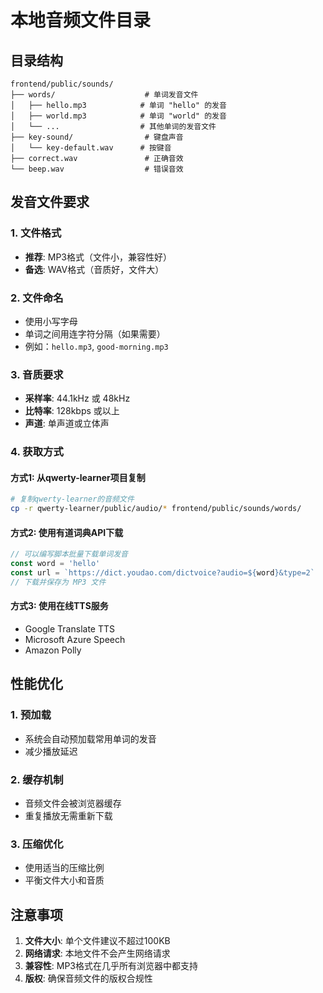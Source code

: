 # 本地音频文件目录

## 目录结构
```
frontend/public/sounds/
├── words/                    # 单词发音文件
│   ├── hello.mp3            # 单词 "hello" 的发音
│   ├── world.mp3            # 单词 "world" 的发音
│   └── ...                  # 其他单词的发音文件
├── key-sound/                # 键盘声音
│   └── key-default.wav      # 按键音
├── correct.wav               # 正确音效
└── beep.wav                  # 错误音效
```

## 发音文件要求

### 1. 文件格式
- **推荐**: MP3格式（文件小，兼容性好）
- **备选**: WAV格式（音质好，文件大）

### 2. 文件命名
- 使用小写字母
- 单词之间用连字符分隔（如果需要）
- 例如：`hello.mp3`, `good-morning.mp3`

### 3. 音质要求
- **采样率**: 44.1kHz 或 48kHz
- **比特率**: 128kbps 或以上
- **声道**: 单声道或立体声

### 4. 获取方式

#### 方式1: 从qwerty-learner项目复制
```bash
# 复制qwerty-learner的音频文件
cp -r qwerty-learner/public/audio/* frontend/public/sounds/words/
```

#### 方式2: 使用有道词典API下载
```javascript
// 可以编写脚本批量下载单词发音
const word = 'hello'
const url = `https://dict.youdao.com/dictvoice?audio=${word}&type=2`
// 下载并保存为 MP3 文件
```

#### 方式3: 使用在线TTS服务
- Google Translate TTS
- Microsoft Azure Speech
- Amazon Polly

## 性能优化

### 1. 预加载
- 系统会自动预加载常用单词的发音
- 减少播放延迟

### 2. 缓存机制
- 音频文件会被浏览器缓存
- 重复播放无需重新下载

### 3. 压缩优化
- 使用适当的压缩比例
- 平衡文件大小和音质

## 注意事项

1. **文件大小**: 单个文件建议不超过100KB
2. **网络请求**: 本地文件不会产生网络请求
3. **兼容性**: MP3格式在几乎所有浏览器中都支持
4. **版权**: 确保音频文件的版权合规性


